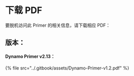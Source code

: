 # 下载 PDF

要脱机访问此 Primer 的相关信息，请下载相应 PDF：

## 版本：

#### Dynamo Primer v2.13：

{% file src="../.gitbook/assets/Dynamo-Primer-v1.2.pdf" %}
